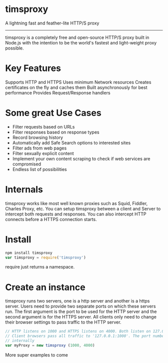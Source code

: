 # timsproxy
A lightning fast and feather-lite HTTP/S proxy 

-------------

timsproxy is a completely free and open-source HTTP/S proxy built in Node.js with the intention
to be the world's fastest and light-weight proxy possible.

# Key Features
Supports HTTP and HTTPS
Uses minimum Network resources
Creates certificates on the fly and caches them
Built asynchronously for best performance
Provides Request/Response handlers

# Some great Use Cases
<ul> 
<li> Filter requests based on URLs </li>
<li> Filter responses based on response types </li>
<li> Record browsing history </li>
<li> Automatically add Safe Search options to interested sites </li>
<li> Filter ads from web pages </li>
<li> Filter sexually explicit content </li>
<li> Implement your own content scraping to check if web services are compromised </li>
<li> Endless list of possibilities </li>
</ul>

# Internals
timsproxy works like most well known proxies such as Squid, Fiddler, Charles Proxy, etc.
You can setup timsproxy between a client and Server to intercept both requests and responses.
You can also intercept HTTP connects before a HTTPS connection starts.

# Install
```js
npm install timsproxy
var timsproxy = require('timsproxy')
```
require just returns a namespace.

# Create an instance
timsproxy runs two servers, one is a http server and another is a https server.
Users need to provide two separate ports on which these servers run. The first argument is
the port to be used for the HTTP server and the second argument is for the HTTPS server.
All clients only need to change their browser settings to pass traffic to the HTTP server.
```js
// HTTP listens on 1000 and HTTPS listens on 4000. Both listen on 127.0.0.1
// Client browsers pass all traffic to '127.0.0.1:1000'. The port number 4000 is used
// internally
var myProxy = new timsproxy (1000, 4000) 
```

More super examples to come


